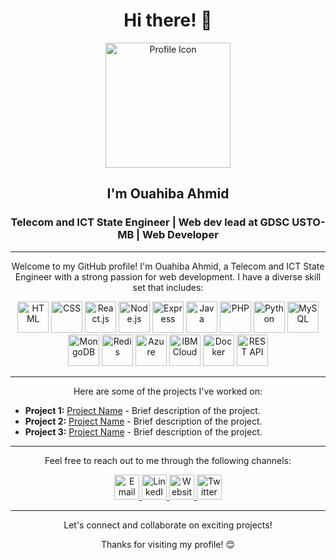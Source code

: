 <h1 align="center">Hi there! 👋</h1>
<p align="center">
  <img src="https://link.to.flaticon/your-icon" alt="Profile Icon" width="200" height="200">
</p>
<h2 align="center">I'm Ouahiba Ahmid</h2>
<h3 align="center">Telecom and ICT State Engineer | Web dev lead at GDSC USTO-MB | Web Developer</h3>



---

<p align="center">Welcome to my GitHub profile! I'm Ouahiba Ahmid, a Telecom and ICT State Engineer with a strong passion for web development. I have a diverse skill set that includes:</p>

<p align="center">
  <img src="https://img.icons8.com/fluency/48/html-5.png" alt="HTML" title="HTML" width="50" height="50">
  <img src="https://img.icons8.com/fluency/48/css3.png" alt="CSS" title="CSS" width="50" height="50">
  <img src="https://img.icons8.com/office/160/react.png" alt="React.js" title="React.js" width="50" height="50">
  <img src="https://img.icons8.com/fluency/48/node-js.png" alt="Node.js" title="Node.js" width="50" height="50">
  <img src="https://img.icons8.com/office/160/express-js.png" alt="Express" title="Express" width="50" height="50">
  <img src="https://img.icons8.com/color/48/java-coffee-cup-logo--v1.png" alt="Java" title="Java" width="50" height="50">
  <img src="https://img.icons8.com/offices/30/php-logo.png" alt="PHP" title="PHP" width="50" height="50">
  <img src="https://img.icons8.com/color/48/python--v1.png" alt="Python" title="Python" width="50" height="50">
  <img src="https://img.icons8.com/color/48/mysql-logo.png" alt="MySQL" title="MySQL" width="50" height="50">
  <img src="https://img.icons8.com/color/48/mongodb.png" alt="MongoDB" title="MongoDB" width="50" height="50">
  <img src="https://img.icons8.com/external-tal-revivo-shadow-tal-revivo/24/external-redis-an-in-memory-data-structure-project-implementing-a-distributed-logo-shadow-tal-revivo.png" alt="Redis" title="Redis" width="50" height="50">
  <img src="https://img.icons8.com/fluency/48/azure-1.png"  alt="Azure" title="Azure" width="50" height="50">
  <img src="https://img.icons8.com/color/48/ibm.png" alt="IBM Cloud" title="IBM Cloud" width="50" height="50">
  <img src="https://img.icons8.com/color/48/docker.png" alt="Docker" title="Docker" width="50" height="50">
  <img src="https://img.icons8.com/fluency/48/api.png" alt="REST API" title="REST API" width="50" height="50">
</p>

---

<p align="center">Here are some of the projects I've worked on:</p>

- **Project 1:** [Project Name](https://github.com/project1) - Brief description of the project.
- **Project 2:** [Project Name](https://github.com/project2) - Brief description of the project.
- **Project 3:** [Project Name](https://github.com/project3) - Brief description of the project.

---

<p align="center">Feel free to reach out to me through the following channels:</p>

<p align="center">
  <a href="mailto:ahmidouahiba@gmail.com" target="_blank">
    <img src="https://link.to.flaticon/email-icon" alt="Email" title="Email" width="40" height="40">
  </a>
  <a href="https://www.linkedin.com/in/ouahibaahmid" target="_blank">
    <img src="https://link.to.flaticon/linkedin-icon" alt="LinkedIn" title="LinkedIn" width="40" height="40">
  </a>
  <a href="https://ouahiba99.github.io/" target="_blank">
    <img src="https://link.to.flaticon/website-icon" alt="Website" title="Website" width="40" height="40">
  </a>
  <a href="https://twitter.com/ouahiba_ahmid" target="_blank">     
    <img src="![image](https://github.com/ouahiba99/ouahiba99/assets/59165621/0a3d5375-70fd-416b-8a8b-c2a1817d7dd3)
" alt="Twitter" title="Twitter" width="40" height="40">
  </a>
</p>

---

<p align="center">Let's connect and collaborate on exciting projects!</p>

<p align="center">Thanks for visiting my profile! 😊</p>
